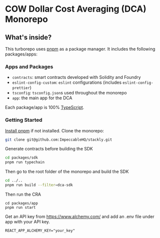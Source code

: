 # COW Dollar Cost Averaging (DCA) Monorepo

## What's inside?

This turborepo uses [pnpm](https://pnpm.io) as a package manager. It includes the following
packages/apps:

### Apps and Packages

- `contracts`: smart contracts developed with Solidity and Foundry
- `eslint-config-custom`: `eslint` configurations (includes `eslint-config-prettier`)
- `tsconfig`: `tsconfig.json`s used throughout the monorepo
- `app`: the main app for the DCA

Each package/app is 100% [TypeScript](https://www.typescriptlang.org/).

### Getting Started

[Install pnpm](https://pnpm.io/installation) if not installed. Clone the monorepo:

```bash
git clone git@github.com:ImpeccableHQ/stackly.git
```

Generate contracts before building the SDK

```bash
cd packages/sdk
pnpm run typechain
```

Then go to the root folder of the monorepo and build the SDK

```bash
cd ../..
pnpm run build --filter=dca-sdk
```

Then run the CRA

```
cd packages/app
pnpm run start
```

Get an API key from https://www.alchemy.com/ and add an .env file under app with your API key.

```
REACT_APP_ALCHEMY_KEY="your_key"
```

